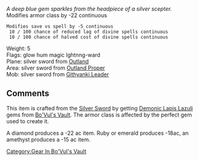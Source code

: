 *A deep blue gem sparkles from the headpiece of a silver scepter.*  
Modifies armor class by -22 continuous

`Modifies save vs spell by -5 continuous`  
` 10 / 100 chance of reduced lag of divine spells continuous`  
` 10 / 100 chance of halved cost of divine spells continuous`

Weight: 5  
Flags: glow hum magic lghtnng-ward  
Plane: silver sword from [Outland](:Category:Outland "wikilink")  
Area: silver sword from [Outland
Proper](:Category:Outland_Proper "wikilink")  
Mob: silver sword from [Githyanki Leader](Githyanki_Leader "wikilink")  

## Comments

This item is crafted from the [Silver Sword](Silver_Sword "wikilink") by
getting [Demonic Lapis Lazuli](Demonic_Lapis_Lazuli "wikilink") gems
from [ Bo'Vul's Vault](:Category:_Bo'Vul's_Vault "wikilink"). The armor
class is affected by the perfect gem used to create it.

A diamond produces a -22 ac item. Ruby or emerald produces -18ac, an
amethyst produces a -15 ac item.

[Category:Gear In Bo'Vul's
Vault](Category:Gear_In_Bo'Vul's_Vault "wikilink")
